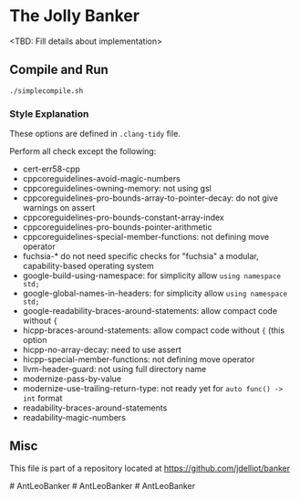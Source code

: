 # The Jolly Banker

<TBD: Fill details about implementation>

## Compile and Run

```
./simplecompile.sh
```

### Style Explanation
These options are defined in `.clang-tidy` file.

Perform all check except the following:

- cert-err58-cpp
- cppcoreguidelines-avoid-magic-numbers
- cppcoreguidelines-owning-memory: not using gsl
- cppcoreguidelines-pro-bounds-array-to-pointer-decay: do not give warnings on assert
- cppcoreguidelines-pro-bounds-constant-array-index
- cppcoreguidelines-pro-bounds-pointer-arithmetic
- cppcoreguidelines-special-member-functions: not defining move operator
- fuchsia-* do not need specific checks for "fuchsia" a modular, capability-based operating system
- google-build-using-namespace: for simplicity allow `using namespace std;`
- google-global-names-in-headers: for simplicity allow `using namespace std;`
- google-readability-braces-around-statements: allow compact code without `{`
- hicpp-braces-around-statements: allow compact code without `{` (this option
- hicpp-no-array-decay: need to use assert
- hicpp-special-member-functions: not defining move operator
- llvm-header-guard: not using full directory name
- modernize-pass-by-value
- modernize-use-trailing-return-type: not ready yet for `auto func() -> int` format
- readability-braces-around-statements
- readability-magic-numbers

## Misc

This file is part of a repository located at
https://github.com/jdelliot/banker

#   A n t L e o B a n k e r 
 
 #   A n t L e o B a n k e r 
 
 #   A n t L e o B a n k e r 
 
 
